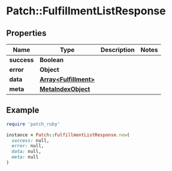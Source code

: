 # Patch::FulfillmentListResponse

## Properties

| Name | Type | Description | Notes |
| ---- | ---- | ----------- | ----- |
| **success** | **Boolean** |  |  |
| **error** | **Object** |  |  |
| **data** | [**Array&lt;Fulfillment&gt;**](Fulfillment.md) |  |  |
| **meta** | [**MetaIndexObject**](MetaIndexObject.md) |  |  |

## Example

```ruby
require 'patch_ruby'

instance = Patch::FulfillmentListResponse.new(
  success: null,
  error: null,
  data: null,
  meta: null
)
```

